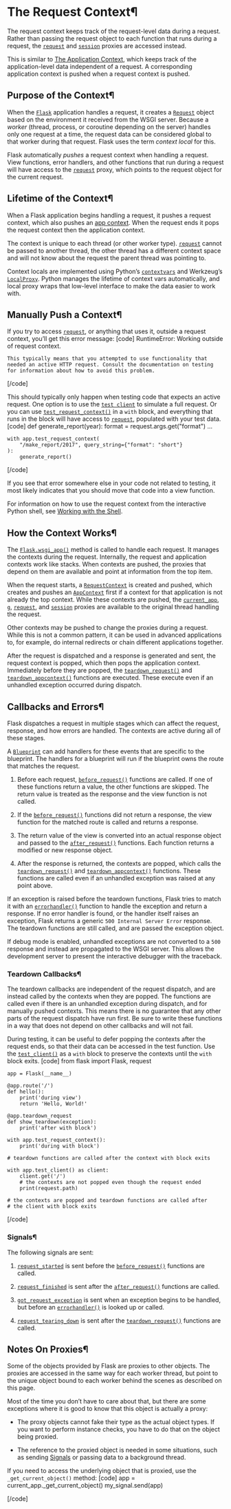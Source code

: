 # The Request Context¶

The request context keeps track of the request-level data during a request. Rather than passing the request object to each function that runs during a request, the [`request`](../api/#flask.request "flask.request") and [`session`](../api/#flask.session "flask.session") proxies are accessed instead.

This is similar to [The Application Context](../appcontext/), which keeps track of the application-level data independent of a request. A corresponding application context is pushed when a request context is pushed.

## Purpose of the Context¶

When the [`Flask`](../api/#flask.Flask "flask.Flask") application handles a request, it creates a [`Request`](../api/#flask.Request "flask.Request") object based on the environment it received from the WSGI server. Because a _worker_ (thread, process, or coroutine depending on the server) handles only one request at a time, the request data can be considered global to that worker during that request. Flask uses the term _context local_ for this.

Flask automatically _pushes_ a request context when handling a request. View functions, error handlers, and other functions that run during a request will have access to the [`request`](../api/#flask.request "flask.request") proxy, which points to the request object for the current request.

## Lifetime of the Context¶

When a Flask application begins handling a request, it pushes a request context, which also pushes an [app context](../appcontext/). When the request ends it pops the request context then the application context.

The context is unique to each thread (or other worker type). [`request`](../api/#flask.request "flask.request") cannot be passed to another thread, the other thread has a different context space and will not know about the request the parent thread was pointing to.

Context locals are implemented using Python’s [`contextvars`](https://docs.python.org/3/library/contextvars.html#module-contextvars "\(in Python v3.13\)") and Werkzeug’s [`LocalProxy`](https://werkzeug.palletsprojects.com/en/stable/local/#werkzeug.local.LocalProxy "\(in Werkzeug v3.1.x\)"). Python manages the lifetime of context vars automatically, and local proxy wraps that low-level interface to make the data easier to work with.

## Manually Push a Context¶

If you try to access [`request`](../api/#flask.request "flask.request"), or anything that uses it, outside a request context, you’ll get this error message:
[code] 
    RuntimeError: Working outside of request context.
    
    This typically means that you attempted to use functionality that
    needed an active HTTP request. Consult the documentation on testing
    for information about how to avoid this problem.
    
[/code]

This should typically only happen when testing code that expects an active request. One option is to use the [`test client`](../api/#flask.Flask.test_client "flask.Flask.test_client") to simulate a full request. Or you can use [`test_request_context()`](../api/#flask.Flask.test_request_context "flask.Flask.test_request_context") in a `with` block, and everything that runs in the block will have access to [`request`](../api/#flask.request "flask.request"), populated with your test data.
[code] 
    def generate_report(year):
        format = request.args.get("format")
        ...
    
    with app.test_request_context(
        "/make_report/2017", query_string={"format": "short"}
    ):
        generate_report()
    
[/code]

If you see that error somewhere else in your code not related to testing, it most likely indicates that you should move that code into a view function.

For information on how to use the request context from the interactive Python shell, see [Working with the Shell](../shell/).

## How the Context Works¶

The [`Flask.wsgi_app()`](../api/#flask.Flask.wsgi_app "flask.Flask.wsgi_app") method is called to handle each request. It manages the contexts during the request. Internally, the request and application contexts work like stacks. When contexts are pushed, the proxies that depend on them are available and point at information from the top item.

When the request starts, a [`RequestContext`](../api/#flask.ctx.RequestContext "flask.ctx.RequestContext") is created and pushed, which creates and pushes an [`AppContext`](../api/#flask.ctx.AppContext "flask.ctx.AppContext") first if a context for that application is not already the top context. While these contexts are pushed, the [`current_app`](../api/#flask.current_app "flask.current_app"), [`g`](../api/#flask.g "flask.g"), [`request`](../api/#flask.request "flask.request"), and [`session`](../api/#flask.session "flask.session") proxies are available to the original thread handling the request.

Other contexts may be pushed to change the proxies during a request. While this is not a common pattern, it can be used in advanced applications to, for example, do internal redirects or chain different applications together.

After the request is dispatched and a response is generated and sent, the request context is popped, which then pops the application context. Immediately before they are popped, the [`teardown_request()`](../api/#flask.Flask.teardown_request "flask.Flask.teardown_request") and [`teardown_appcontext()`](../api/#flask.Flask.teardown_appcontext "flask.Flask.teardown_appcontext") functions are executed. These execute even if an unhandled exception occurred during dispatch.

## Callbacks and Errors¶

Flask dispatches a request in multiple stages which can affect the request, response, and how errors are handled. The contexts are active during all of these stages.

A [`Blueprint`](../api/#flask.Blueprint "flask.Blueprint") can add handlers for these events that are specific to the blueprint. The handlers for a blueprint will run if the blueprint owns the route that matches the request.

  1. Before each request, [`before_request()`](../api/#flask.Flask.before_request "flask.Flask.before_request") functions are called. If one of these functions return a value, the other functions are skipped. The return value is treated as the response and the view function is not called.

  2. If the [`before_request()`](../api/#flask.Flask.before_request "flask.Flask.before_request") functions did not return a response, the view function for the matched route is called and returns a response.

  3. The return value of the view is converted into an actual response object and passed to the [`after_request()`](../api/#flask.Flask.after_request "flask.Flask.after_request") functions. Each function returns a modified or new response object.

  4. After the response is returned, the contexts are popped, which calls the [`teardown_request()`](../api/#flask.Flask.teardown_request "flask.Flask.teardown_request") and [`teardown_appcontext()`](../api/#flask.Flask.teardown_appcontext "flask.Flask.teardown_appcontext") functions. These functions are called even if an unhandled exception was raised at any point above.




If an exception is raised before the teardown functions, Flask tries to match it with an [`errorhandler()`](../api/#flask.Flask.errorhandler "flask.Flask.errorhandler") function to handle the exception and return a response. If no error handler is found, or the handler itself raises an exception, Flask returns a generic `500 Internal Server Error` response. The teardown functions are still called, and are passed the exception object.

If debug mode is enabled, unhandled exceptions are not converted to a `500` response and instead are propagated to the WSGI server. This allows the development server to present the interactive debugger with the traceback.

### Teardown Callbacks¶

The teardown callbacks are independent of the request dispatch, and are instead called by the contexts when they are popped. The functions are called even if there is an unhandled exception during dispatch, and for manually pushed contexts. This means there is no guarantee that any other parts of the request dispatch have run first. Be sure to write these functions in a way that does not depend on other callbacks and will not fail.

During testing, it can be useful to defer popping the contexts after the request ends, so that their data can be accessed in the test function. Use the [`test_client()`](../api/#flask.Flask.test_client "flask.Flask.test_client") as a `with` block to preserve the contexts until the `with` block exits.
[code] 
    from flask import Flask, request
    
    app = Flask(__name__)
    
    @app.route('/')
    def hello():
        print('during view')
        return 'Hello, World!'
    
    @app.teardown_request
    def show_teardown(exception):
        print('after with block')
    
    with app.test_request_context():
        print('during with block')
    
    # teardown functions are called after the context with block exits
    
    with app.test_client() as client:
        client.get('/')
        # the contexts are not popped even though the request ended
        print(request.path)
    
    # the contexts are popped and teardown functions are called after
    # the client with block exits
    
[/code]

### Signals¶

The following signals are sent:

  1. [`request_started`](../api/#flask.request_started "flask.request_started") is sent before the [`before_request()`](../api/#flask.Flask.before_request "flask.Flask.before_request") functions are called.

  2. [`request_finished`](../api/#flask.request_finished "flask.request_finished") is sent after the [`after_request()`](../api/#flask.Flask.after_request "flask.Flask.after_request") functions are called.

  3. [`got_request_exception`](../api/#flask.got_request_exception "flask.got_request_exception") is sent when an exception begins to be handled, but before an [`errorhandler()`](../api/#flask.Flask.errorhandler "flask.Flask.errorhandler") is looked up or called.

  4. [`request_tearing_down`](../api/#flask.request_tearing_down "flask.request_tearing_down") is sent after the [`teardown_request()`](../api/#flask.Flask.teardown_request "flask.Flask.teardown_request") functions are called.




## Notes On Proxies¶

Some of the objects provided by Flask are proxies to other objects. The proxies are accessed in the same way for each worker thread, but point to the unique object bound to each worker behind the scenes as described on this page.

Most of the time you don’t have to care about that, but there are some exceptions where it is good to know that this object is actually a proxy:

  * The proxy objects cannot fake their type as the actual object types. If you want to perform instance checks, you have to do that on the object being proxied.

  * The reference to the proxied object is needed in some situations, such as sending [Signals](../signals/) or passing data to a background thread.




If you need to access the underlying object that is proxied, use the `_get_current_object()` method:
[code] 
    app = current_app._get_current_object()
    my_signal.send(app)
    
[/code]
